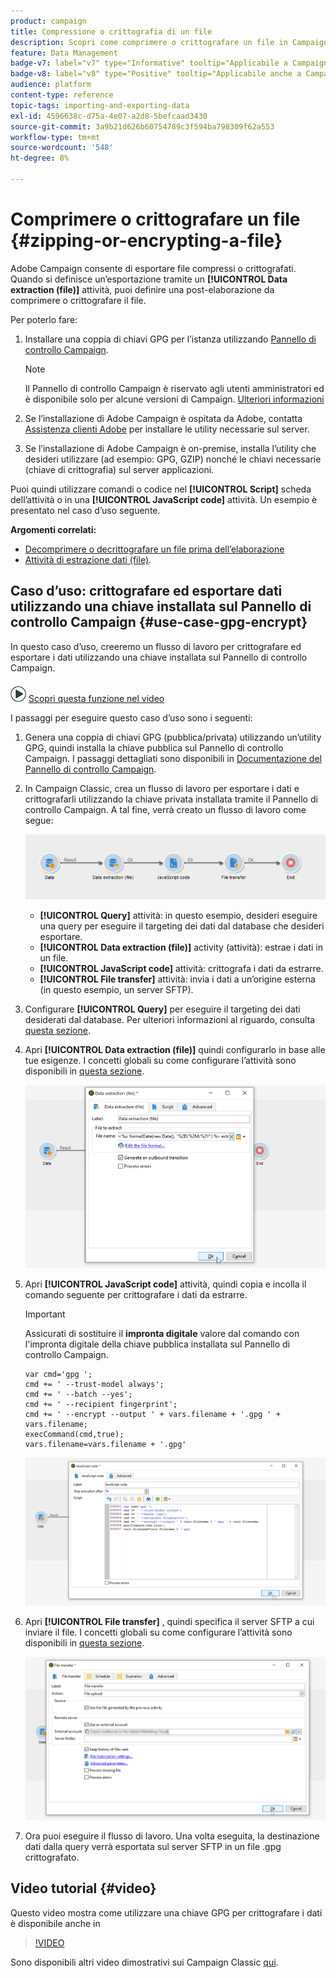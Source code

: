 ```yaml
---
product: campaign
title: Compressione o crittografia di un file
description: Scopri come comprimere o crittografare un file in Campaign prima dell’elaborazione
feature: Data Management
badge-v7: label="v7" type="Informative" tooltip="Applicabile a Campaign Classic v7"
badge-v8: label="v8" type="Positive" tooltip="Applicabile anche a Campaign v8"
audience: platform
content-type: reference
topic-tags: importing-and-exporting-data
exl-id: 4596638c-d75a-4e07-a2d8-5befcaad3430
source-git-commit: 3a9b21d626b60754789c3f594ba798309f62a553
workflow-type: tm+mt
source-wordcount: '548'
ht-degree: 8%

---
```


# Comprimere o crittografare un file {#zipping-or-encrypting-a-file}



Adobe Campaign consente di esportare file compressi o crittografati. Quando si definisce un’esportazione tramite un **[!UICONTROL Data extraction (file)]** attività, puoi definire una post-elaborazione da comprimere o crittografare il file.

Per poterlo fare:

1. Installare una coppia di chiavi GPG per l’istanza utilizzando [Pannello di controllo Campaign](https://experienceleague.adobe.com/docs/control-panel/using/instances-settings/gpg-keys-management.html#encrypting-data).

   >[!NOTE]
   >
   >Il Pannello di controllo Campaign è riservato agli utenti amministratori ed è disponibile solo per alcune versioni di Campaign. [Ulteriori informazioni](https://experienceleague.adobe.com/docs/control-panel/using/discover-control-panel/key-features.html?lang=it)
   >

1. Se l’installazione di Adobe Campaign è ospitata da Adobe, contatta [Assistenza clienti Adobe](https://helpx.adobe.com/it/enterprise/admin-guide.html/enterprise/using/support-for-experience-cloud.ug.html) per installare le utility necessarie sul server.
1. Se l’installazione di Adobe Campaign è on-premise, installa l’utility che desideri utilizzare (ad esempio: GPG, GZIP) nonché le chiavi necessarie (chiave di crittografia) sul server applicazioni.

Puoi quindi utilizzare comandi o codice nel **[!UICONTROL Script]** scheda dell’attività o in una **[!UICONTROL JavaScript code]** attività. Un esempio è presentato nel caso d’uso seguente.

**Argomenti correlati:**

* [Decomprimere o decrittografare un file prima dell’elaborazione](../../platform/using/unzip-decrypt.md)
* [Attività di estrazione dati (file)](../../workflow/using/extraction--file-.md).

## Caso d’uso: crittografare ed esportare dati utilizzando una chiave installata sul Pannello di controllo Campaign {#use-case-gpg-encrypt}

In questo caso d’uso, creeremo un flusso di lavoro per crittografare ed esportare i dati utilizzando una chiave installata sul Pannello di controllo Campaign.

![](assets/do-not-localize/how-to-video.png) [Scopri questa funzione nel video](#video)

I passaggi per eseguire questo caso d’uso sono i seguenti:

1. Genera una coppia di chiavi GPG (pubblica/privata) utilizzando un’utility GPG, quindi installa la chiave pubblica sul Pannello di controllo Campaign. I passaggi dettagliati sono disponibili in [Documentazione del Pannello di controllo Campaign](https://experienceleague.adobe.com/docs/control-panel/using/instances-settings/gpg-keys-management.html#encrypting-data).

1. In Campaign Classic, crea un flusso di lavoro per esportare i dati e crittografarli utilizzando la chiave privata installata tramite il Pannello di controllo Campaign. A tal fine, verrà creato un flusso di lavoro come segue:

   ![](assets/gpg-workflow-encrypt.png)

   * **[!UICONTROL Query]** attività: in questo esempio, desideri eseguire una query per eseguire il targeting dei dati dal database che desideri esportare.
   * **[!UICONTROL Data extraction (file)]** activity (attività): estrae i dati in un file.
   * **[!UICONTROL JavaScript code]** attività: crittografa i dati da estrarre.
   * **[!UICONTROL File transfer]** attività: invia i dati a un’origine esterna (in questo esempio, un server SFTP).

1. Configurare **[!UICONTROL Query]** per eseguire il targeting dei dati desiderati dal database. Per ulteriori informazioni al riguardo, consulta [questa sezione](../../workflow/using/query.md).

1. Apri **[!UICONTROL Data extraction (file)]** quindi configurarlo in base alle tue esigenze. I concetti globali su come configurare l’attività sono disponibili in [questa sezione](../../workflow/using/extraction--file-.md).

   ![](assets/gpg-data-extraction.png)

1. Apri **[!UICONTROL JavaScript code]** attività, quindi copia e incolla il comando seguente per crittografare i dati da estrarre.

   >[!IMPORTANT]
   >
   >Assicurati di sostituire il **impronta digitale** valore dal comando con l&#39;impronta digitale della chiave pubblica installata sul Pannello di controllo Campaign.

   ```
   var cmd='gpg ';
   cmd += ' --trust-model always';
   cmd += ' --batch --yes';
   cmd += ' --recipient fingerprint';
   cmd += ' --encrypt --output ' + vars.filename + '.gpg ' + vars.filename;
   execCommand(cmd,true);
   vars.filename=vars.filename + '.gpg'
   ```

   ![](assets/gpg-script.png)

1. Apri **[!UICONTROL File transfer]** , quindi specifica il server SFTP a cui inviare il file. I concetti globali su come configurare l’attività sono disponibili in [questa sezione](../../workflow/using/file-transfer.md).

   ![](assets/gpg-file-transfer.png)

1. Ora puoi eseguire il flusso di lavoro. Una volta eseguita, la destinazione dati dalla query verrà esportata sul server SFTP in un file .gpg crittografato.

## Video tutorial {#video}

Questo video mostra come utilizzare una chiave GPG per crittografare i dati è disponibile anche in

>[!VIDEO](https://video.tv.adobe.com/v/36399?quality=12)

Sono disponibili altri video dimostrativi sui Campaign Classic [qui](https://experienceleague.adobe.com/docs/campaign-classic-learn/tutorials/overview.html?lang=it).
